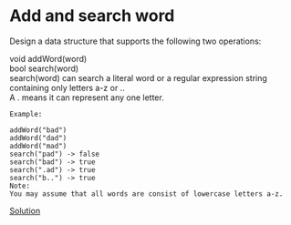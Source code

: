 # Add and search word


Design a data structure that supports the following two operations:  

void addWord(word)  
bool search(word)  
search(word) can search a literal word or a regular expression string containing only letters a-z or ..  
A . means it can represent any one letter.  
``` 
Example:

addWord("bad")
addWord("dad")
addWord("mad")
search("pad") -> false
search("bad") -> true
search(".ad") -> true
search("b..") -> true
Note:
You may assume that all words are consist of lowercase letters a-z.
```

[Solution](./src/Main.java)